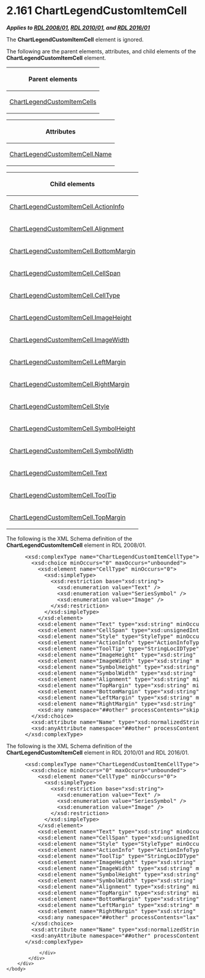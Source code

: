 <html dir="LTR" xmlns:mshelp="http://msdn.microsoft.com/mshelp" xmlns:ddue="http://ddue.schemas.microsoft.com/authoring/2003/5" xmlns:xlink="http://www.w3.org/1999/xlink" xmlns:tool="http://www.microsoft.com/tooltip">
    <head>
        <meta http-equiv="Content-Type" content="text/html; CHARSET=utf-8"></meta>
        <meta name="save" content="history"></meta>
        <title>2.161 ChartLegendCustomItemCell</title>
        <xml>
            <mshelp:toctitle title="2.161 ChartLegendCustomItemCell"></mshelp:toctitle>
            <mshelp:rltitle title="[MS-RDL]: ChartLegendCustomItemCell"></mshelp:rltitle>
            <mshelp:keyword index="A" term="57fafe88-1974-47a8-825e-2e4d7e21fbfc"></mshelp:keyword>
            <mshelp:attr name="DCSext.ContentType" value="open specification"></mshelp:attr>
            <mshelp:attr name="AssetID" value="57fafe88-1974-47a8-825e-2e4d7e21fbfc"></mshelp:attr>
            <mshelp:attr name="TopicType" value="kbRef"></mshelp:attr>
            <mshelp:attr name="DCSext.Title" value="[MS-RDL]: ChartLegendCustomItemCell" />
        </xml>
    </head>
    <body>
        <div id="header">
            <h1 class="heading">2.161 ChartLegendCustomItemCell</h1>
        </div>
        <div id="mainSection">
            <div id="mainBody">
                <div id="allHistory" class="saveHistory"></div>
                <div id="sectionSection0" class="section" name="collapseableSection">
                    

<p><b><i>Applies to </i></b><a href="1e855f94-4617-47e4-b89e-0856c6cb420f.htm"><b><i>RDL 2008/01</i></b></a><b><i>,
</i></b><a href="3428e690-a348-4ec7-8a6a-8efb42d2cdee.htm"><b><i>RDL 2010/01</i></b></a><b><i>,
and </i></b><a href="52ce3983-2bfc-4e72-9359-42aaf5fe4509.htm"><b><i>RDL 2016/01</i></b></a></p>

<p>The <b>ChartLegendCustomItemCell</b> element is ignored.</p>

<p>The following are the parent elements, attributes, and child
elements of the <b>ChartLegendCustomItemCell</b> element.</p>

<table>
 <thead>
  <tr>
   <th>
   <p>Parent elements</p>
   </th>
  </tr>
 </thead>
 <tr>
  <td>
  <p><a href="beb92069-aba1-4322-b980-cc9f40fdcdba.htm">ChartLegendCustomItemCells</a></p>
  </td>
 </tr>
</table>

<p> </p>

<table>
 <thead>
  <tr>
   <th>
   <p>Attributes</p>
   </th>
  </tr>
 </thead>
 <tr>
  <td>
  <p><a href="f832f939-158e-4079-aa8f-a302df431234.htm">ChartLegendCustomItemCell.Name</a></p>
  </td>
 </tr>
</table>

<p> </p>

<table>
 <thead>
  <tr>
   <th>
   <p>Child elements</p>
   </th>
  </tr>
 </thead>
 <tr>
  <td>
  <p><a href="98a5bfaf-f96d-4498-aa41-6eea8b24ae60.htm">ChartLegendCustomItemCell.ActionInfo</a></p>
  </td>
 </tr>
 <tr>
  <td>
  <p><a href="45c20848-7406-4c56-a6da-fe47d866c531.htm">ChartLegendCustomItemCell.Alignment</a></p>
  </td>
 </tr>
 <tr>
  <td>
  <p><a href="bcffd054-1cab-4a98-9749-725354261c31.htm">ChartLegendCustomItemCell.BottomMargin</a></p>
  </td>
 </tr>
 <tr>
  <td>
  <p><a href="7c5093ee-9e8e-497a-a37b-99a85fd8454d.htm">ChartLegendCustomItemCell.CellSpan</a></p>
  </td>
 </tr>
 <tr>
  <td>
  <p><a href="64595e12-fe52-4325-923d-1c7488497332.htm">ChartLegendCustomItemCell.CellType</a></p>
  </td>
 </tr>
 <tr>
  <td>
  <p><a href="57d588e2-22ad-4d33-8ab0-fda2dd0673e2.htm">ChartLegendCustomItemCell.ImageHeight</a></p>
  </td>
 </tr>
 <tr>
  <td>
  <p><a href="92f763dd-4d94-44c1-a212-5e499e04a7b4.htm">ChartLegendCustomItemCell.ImageWidth</a></p>
  </td>
 </tr>
 <tr>
  <td>
  <p><a href="b0d454b2-bede-4f7d-bfcf-99097f5ce149.htm">ChartLegendCustomItemCell.LeftMargin</a></p>
  </td>
 </tr>
 <tr>
  <td>
  <p><a href="a8c3c26d-0796-4995-9032-e72a48d26900.htm">ChartLegendCustomItemCell.RightMargin</a></p>
  </td>
 </tr>
 <tr>
  <td>
  <p><a href="709eadb7-8d23-4465-8b7f-1733697d02ef.htm">ChartLegendCustomItemCell.Style</a></p>
  </td>
 </tr>
 <tr>
  <td>
  <p><a href="ac2a1bad-59d0-49b7-b227-5e88ca800b8f.htm">ChartLegendCustomItemCell.SymbolHeight</a></p>
  </td>
 </tr>
 <tr>
  <td>
  <p><a href="bfd37050-95e2-485f-9845-035238247f9f.htm">ChartLegendCustomItemCell.SymbolWidth</a></p>
  </td>
 </tr>
 <tr>
  <td>
  <p><a href="5eafb745-45f1-4676-bbe6-4c845f986561.htm">ChartLegendCustomItemCell.Text</a></p>
  </td>
 </tr>
 <tr>
  <td>
  <p><a href="1a5ab43c-035d-45ea-81d8-139c4e9f0536.htm">ChartLegendCustomItemCell.ToolTip</a></p>
  </td>
 </tr>
 <tr>
  <td>
  <p><a href="8f2a8637-3257-4762-b697-39123ef77769.htm">ChartLegendCustomItemCell.TopMargin</a></p>
  </td>
 </tr>
</table>

<p>The following is the XML Schema definition of the <b>ChartLegendCustomItemCell</b>
element in RDL 2008/01.</p>

<dl>
<dd>
<div><pre> &lt;xsd:complexType name=&quot;ChartLegendCustomItemCellType&quot;&gt;
   &lt;xsd:choice minOccurs=&quot;0&quot; maxOccurs=&quot;unbounded&quot;&gt;
     &lt;xsd:element name=&quot;CellType&quot; minOccurs=&quot;0&quot;&gt;
       &lt;xsd:simpleType&gt;
         &lt;xsd:restriction base=&quot;xsd:string&quot;&gt;
           &lt;xsd:enumeration value=&quot;Text&quot; /&gt;
           &lt;xsd:enumeration value=&quot;SeriesSymbol&quot; /&gt;
           &lt;xsd:enumeration value=&quot;Image&quot; /&gt;
         &lt;/xsd:restriction&gt;
       &lt;/xsd:simpleType&gt;
     &lt;/xsd:element&gt;
     &lt;xsd:element name=&quot;Text&quot; type=&quot;xsd:string&quot; minOccurs=&quot;0&quot; /&gt;
     &lt;xsd:element name=&quot;CellSpan&quot; type=&quot;xsd:unsignedInt&quot; minOccurs=&quot;0&quot; /&gt;
     &lt;xsd:element name=&quot;Style&quot; type=&quot;StyleType&quot; minOccurs=&quot;0&quot; /&gt;
     &lt;xsd:element name=&quot;ActionInfo&quot; type=&quot;ActionInfoType&quot; minOccurs=&quot;0&quot; /&gt;
     &lt;xsd:element name=&quot;ToolTip&quot; type=&quot;StringLocIDType&quot; minOccurs=&quot;0&quot; /&gt;
     &lt;xsd:element name=&quot;ImageHeight&quot; type=&quot;xsd:string&quot; minOccurs=&quot;0&quot; /&gt;
     &lt;xsd:element name=&quot;ImageWidth&quot; type=&quot;xsd:string&quot; minOccurs=&quot;0&quot; /&gt;
     &lt;xsd:element name=&quot;SymbolHeight&quot; type=&quot;xsd:string&quot; minOccurs=&quot;0&quot; /&gt;
     &lt;xsd:element name=&quot;SymbolWidth&quot; type=&quot;xsd:string&quot; minOccurs=&quot;0&quot; /&gt;
     &lt;xsd:element name=&quot;Alignment&quot; type=&quot;xsd:string&quot; minOccurs=&quot;0&quot; /&gt;
     &lt;xsd:element name=&quot;TopMargin&quot; type=&quot;xsd:string&quot; minOccurs=&quot;0&quot; /&gt;
     &lt;xsd:element name=&quot;BottomMargin&quot; type=&quot;xsd:string&quot; minOccurs=&quot;0&quot; /&gt;
     &lt;xsd:element name=&quot;LeftMargin&quot; type=&quot;xsd:string&quot; minOccurs=&quot;0&quot; /&gt;
     &lt;xsd:element name=&quot;RightMargin&quot; type=&quot;xsd:string&quot; minOccurs=&quot;0&quot; /&gt;
     &lt;xsd:any namespace=&quot;##other&quot; processContents=&quot;skip&quot; /&gt;
   &lt;/xsd:choice&gt;
   &lt;xsd:attribute name=&quot;Name&quot; type=&quot;xsd:normalizedString&quot; use=&quot;required&quot; /&gt;
   &lt;xsd:anyAttribute namespace=&quot;##other&quot; processContents=&quot;skip&quot; /&gt;
 &lt;/xsd:complexType&gt;
</pre></div>
</dd></dl>

<p>The following is the XML Schema definition of the <b>ChartLegendCustomItemCell</b>
element in RDL 2010/01 and RDL 2016/01.</p>

<dl>
<dd>
<div><pre> &lt;xsd:complexType name=&quot;ChartLegendCustomItemCellType&quot;&gt;
   &lt;xsd:choice minOccurs=&quot;0&quot; maxOccurs=&quot;unbounded&quot;&gt;
     &lt;xsd:element name=&quot;CellType&quot; minOccurs=&quot;0&quot;&gt;
       &lt;xsd:simpleType&gt;
         &lt;xsd:restriction base=&quot;xsd:string&quot;&gt;
           &lt;xsd:enumeration value=&quot;Text&quot; /&gt;
           &lt;xsd:enumeration value=&quot;SeriesSymbol&quot; /&gt;
           &lt;xsd:enumeration value=&quot;Image&quot; /&gt;
         &lt;/xsd:restriction&gt;
       &lt;/xsd:simpleType&gt;
     &lt;/xsd:element&gt;
     &lt;xsd:element name=&quot;Text&quot; type=&quot;xsd:string&quot; minOccurs=&quot;0&quot; /&gt;
     &lt;xsd:element name=&quot;CellSpan&quot; type=&quot;xsd:unsignedInt&quot; minOccurs=&quot;0&quot; /&gt;
     &lt;xsd:element name=&quot;Style&quot; type=&quot;StyleType&quot; minOccurs=&quot;0&quot; /&gt;
     &lt;xsd:element name=&quot;ActionInfo&quot; type=&quot;ActionInfoType&quot; minOccurs=&quot;0&quot; /&gt;
     &lt;xsd:element name=&quot;ToolTip&quot; type=&quot;StringLocIDType&quot; minOccurs=&quot;0&quot; /&gt;
     &lt;xsd:element name=&quot;ImageHeight&quot; type=&quot;xsd:string&quot; minOccurs=&quot;0&quot; /&gt;
     &lt;xsd:element name=&quot;ImageWidth&quot; type=&quot;xsd:string&quot; minOccurs=&quot;0&quot; /&gt;
     &lt;xsd:element name=&quot;SymbolHeight&quot; type=&quot;xsd:string&quot; minOccurs=&quot;0&quot; /&gt;
     &lt;xsd:element name=&quot;SymbolWidth&quot; type=&quot;xsd:string&quot; minOccurs=&quot;0&quot; /&gt;
     &lt;xsd:element name=&quot;Alignment&quot; type=&quot;xsd:string&quot; minOccurs=&quot;0&quot; /&gt;
     &lt;xsd:element name=&quot;TopMargin&quot; type=&quot;xsd:string&quot; minOccurs=&quot;0&quot; /&gt;
     &lt;xsd:element name=&quot;BottomMargin&quot; type=&quot;xsd:string&quot; minOccurs=&quot;0&quot; /&gt;
     &lt;xsd:element name=&quot;LeftMargin&quot; type=&quot;xsd:string&quot; minOccurs=&quot;0&quot; /&gt;
     &lt;xsd:element name=&quot;RightMargin&quot; type=&quot;xsd:string&quot; minOccurs=&quot;0&quot; /&gt;
     &lt;xsd:any namespace=&quot;##other&quot; processContents=&quot;lax&quot; /&gt;
   &lt;/xsd:choice&gt;
   &lt;xsd:attribute name=&quot;Name&quot; type=&quot;xsd:normalizedString&quot; use=&quot;required&quot; /&gt;
   &lt;xsd:anyAttribute namespace=&quot;##other&quot; processContents=&quot;lax&quot; /&gt;
 &lt;/xsd:complexType&gt;
</pre></div>
</dd></dl>


                </div>
            </div>
        </div>
    </body>
</html>